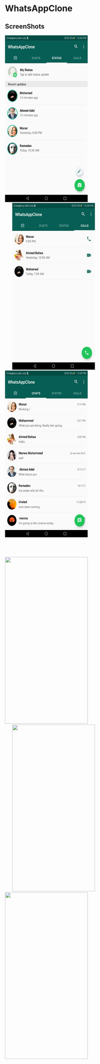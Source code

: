 # WhatsAppClone  
  
## ScreenShots

<img height=550 width=275 src="WhatsApp Image 2019-11-26 at 9.40.52 PM(1).jpeg"><img height=550 width=275 src="WhatsApp Image 2019-11-26 at 9.40.52 PM(2).jpeg" hspace=24/><img height=550 width=275 src="WhatsApp Image 2019-11-26 at 9.40.52 PM.jpeg"/> 

<br><br>

<img height=550 width=275 src=""><img height=550 width=275 src="" hspace=24/><img height=550 width=275 src=""/> 





